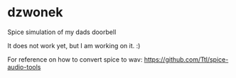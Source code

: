 # dzwonek
Spice simulation of my dads doorbell

It does not work yet, but I am working on it. :)

For reference on how to convert spice to wav:
https://github.com/Ttl/spice-audio-tools


